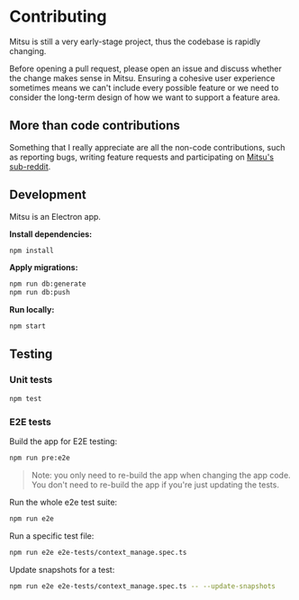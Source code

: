 # Contributing

Mitsu is still a very early-stage project, thus the codebase is rapidly changing.

Before opening a pull request, please open an issue and discuss whether the change makes sense in Mitsu. Ensuring a cohesive user experience sometimes means we can't include every possible feature or we need to consider the long-term design of how we want to support a feature area.

## More than code contributions

Something that I really appreciate are all the non-code contributions, such as reporting bugs, writing feature requests and participating on [Mitsu's sub-reddit](https://www.reddit.com/r/dyadbuilders).

## Development

Mitsu is an Electron app.

**Install dependencies:**

```sh
npm install
```

**Apply migrations:**

```sh
npm run db:generate
npm run db:push
```

**Run locally:**

```sh
npm start
```

## Testing

### Unit tests

```sh
npm test
```

### E2E tests

Build the app for E2E testing:

```sh
npm run pre:e2e
```

> Note: you only need to re-build the app when changing the app code. You don't need to re-build the app if you're just updating the tests.

Run the whole e2e test suite:

```sh
npm run e2e
```

Run a specific test file:

```sh
npm run e2e e2e-tests/context_manage.spec.ts
```

Update snapshots for a test:

```sh
npm run e2e e2e-tests/context_manage.spec.ts -- --update-snapshots
```
